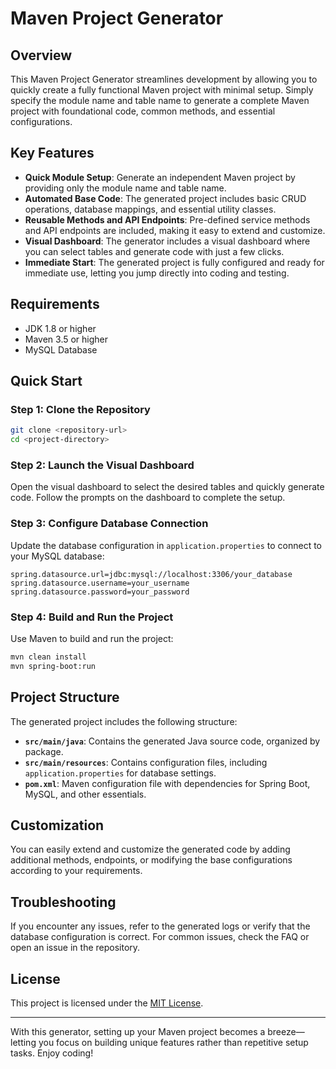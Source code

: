 # Maven Project Generator

## Overview

This Maven Project Generator streamlines development by allowing you to quickly create a fully functional Maven project with minimal setup. Simply specify the module name and table name to generate a complete Maven project with foundational code, common methods, and essential configurations.

## Key Features

- **Quick Module Setup**: Generate an independent Maven project by providing only the module name and table name.
- **Automated Base Code**: The generated project includes basic CRUD operations, database mappings, and essential utility classes.
- **Reusable Methods and API Endpoints**: Pre-defined service methods and API endpoints are included, making it easy to extend and customize.
- **Visual Dashboard**: The generator includes a visual dashboard where you can select tables and generate code with just a few clicks.
- **Immediate Start**: The generated project is fully configured and ready for immediate use, letting you jump directly into coding and testing.

## Requirements

- JDK 1.8 or higher
- Maven 3.5 or higher
- MySQL Database

## Quick Start

### Step 1: Clone the Repository
```bash
git clone <repository-url>
cd <project-directory>
```

### Step 2: Launch the Visual Dashboard

Open the visual dashboard to select the desired tables and quickly generate code. Follow the prompts on the dashboard to complete the setup.

### Step 3: Configure Database Connection

Update the database configuration in `application.properties` to connect to your MySQL database:
```properties
spring.datasource.url=jdbc:mysql://localhost:3306/your_database
spring.datasource.username=your_username
spring.datasource.password=your_password
```

### Step 4: Build and Run the Project

Use Maven to build and run the project:
```bash
mvn clean install
mvn spring-boot:run
```

## Project Structure

The generated project includes the following structure:

- **`src/main/java`**: Contains the generated Java source code, organized by package.
- **`src/main/resources`**: Contains configuration files, including `application.properties` for database settings.
- **`pom.xml`**: Maven configuration file with dependencies for Spring Boot, MySQL, and other essentials.

## Customization

You can easily extend and customize the generated code by adding additional methods, endpoints, or modifying the base configurations according to your requirements.

## Troubleshooting

If you encounter any issues, refer to the generated logs or verify that the database configuration is correct. For common issues, check the FAQ or open an issue in the repository.

## License

This project is licensed under the [MIT License](LICENSE).

---

With this generator, setting up your Maven project becomes a breeze—letting you focus on building unique features rather than repetitive setup tasks. Enjoy coding!
